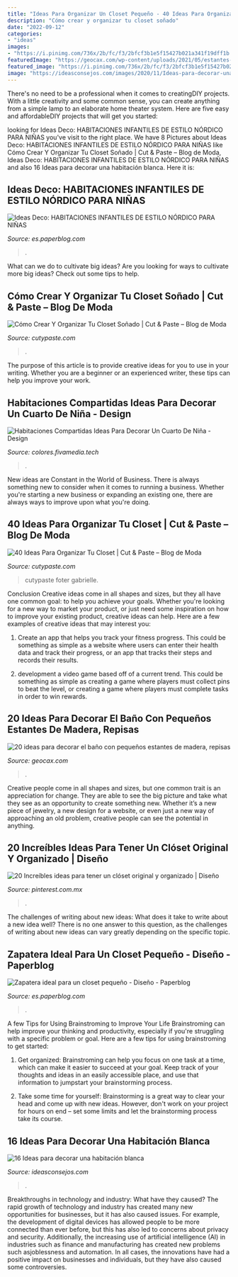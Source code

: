```yaml
---
title: "Ideas Para Organizar Un Closet Pequeño - 40 Ideas Para Organizar Tu Closet"
description: "Cómo crear y organizar tu closet soñado"
date: "2022-09-12"
categories:
- "ideas"
images:
- "https://i.pinimg.com/736x/2b/fc/f3/2bfcf3b1e5f15427b021a341f19dff1b.jpg"
featuredImage: "https://geocax.com/wp-content/uploads/2021/05/estantes-de-banos-2.jpg"
featured_image: "https://i.pinimg.com/736x/2b/fc/f3/2bfcf3b1e5f15427b021a341f19dff1b.jpg"
image: "https://ideasconsejos.com/images/2020/11/Ideas-para-decorar-una-habitación-blanca-10.jpg"
---
```



There's no need to be a professional when it comes to creatingDIY projects. With a little creativity and some common sense, you can create anything from a simple lamp to an elaborate home theater system. Here are five easy and affordableDIY projects that will get you started: 

	

		
looking for Ideas Deco: HABITACIONES INFANTILES DE ESTILO NÓRDICO PARA NIÑAS you've visit to the right place. We have 8 Pictures about Ideas Deco: HABITACIONES INFANTILES DE ESTILO NÓRDICO PARA NIÑAS like Cómo Crear Y Organizar Tu Closet Soñado | Cut &amp; Paste – Blog de Moda, Ideas Deco: HABITACIONES INFANTILES DE ESTILO NÓRDICO PARA NIÑAS and also 16 Ideas para decorar una habitación blanca. Here it is:
		
    
## Ideas Deco: HABITACIONES INFANTILES DE ESTILO NÓRDICO PARA NIÑAS

<img loading=lazy src="https://m1.paperblog.com/i/303/3033559/ideas-deco-habitaciones-infantiles-estilo-nor-L-MtGWYj.jpeg" onerror="this.onerror=null;this.src='https://tse1.mm.bing.net/th?id=OIP.pa3CZnlm0eedON_tJ4mibAHaHa&amp;pid=15.1';" alt="Ideas Deco: HABITACIONES INFANTILES DE ESTILO NÓRDICO PARA NIÑAS">

_Source: es.paperblog.com_

>. 

	

What can we do to cultivate big ideas?
Are you looking for ways to cultivate more big ideas? Check out some tips to help.

    
## Cómo Crear Y Organizar Tu Closet Soñado | Cut &amp; Paste – Blog De Moda

<img loading=lazy src="http://www.cutypaste.com/wp-content/uploads/2016/06/Erin-Spain-Closet.jpg" onerror="this.onerror=null;this.src='https://tse1.mm.bing.net/th?id=OIP.rgGjN88Wbhs11tj3uFHBDAHaLH&amp;pid=15.1';" alt="Cómo Crear Y Organizar Tu Closet Soñado | Cut &amp; Paste – Blog de Moda">

_Source: cutypaste.com_

>. 

	

The purpose of this article is to provide creative ideas for you to use in your writing. Whether you are a beginner or an experienced writer, these tips can help you improve your work.

    
## Habitaciones Compartidas Ideas Para Decorar Un Cuarto De Niña - Design

<img loading=lazy src="https://i.pinimg.com/originals/dd/19/e6/dd19e6963eae77fed8cbb78731c8da9a.jpg" onerror="this.onerror=null;this.src='https://tse1.mm.bing.net/th?id=OIP.xyX39_MXmWnpcaYDRzHImAHaNK&amp;pid=15.1';" alt="Habitaciones Compartidas Ideas Para Decorar Un Cuarto De Niña - Design">

_Source: colores.fivamedia.tech_

>. 

	

New ideas are Constant in the World of Business. There is always something new to consider when it comes to running a business. Whether you're starting a new business or expanding an existing one, there are always ways to improve upon what you're doing. 

    
## 40 Ideas Para Organizar Tu Closet | Cut &amp; Paste – Blog De Moda

<img loading=lazy src="https://www.cutypaste.com/wp-content/uploads/2015/09/x18945.jpg" onerror="this.onerror=null;this.src='https://tse1.mm.bing.net/th?id=OIP.3uPiwdi6NG2z30Icckxa2wHaLf&amp;pid=15.1';" alt="40 Ideas Para Organizar Tu Closet | Cut &amp; Paste – Blog de Moda">

_Source: cutypaste.com_

>cutypaste foter gabrielle. 

	

Conclusion
Creative ideas come in all shapes and sizes, but they all have one common goal: to help you achieve your goals. Whether you're looking for a new way to market your product, or just need some inspiration on how to improve your existing product, creative ideas can help. Here are a few examples of creative ideas that may interest you: 
1. Create an app that helps you track your fitness progress. This could be something as simple as a website where users can enter their health data and track their progress, or an app that tracks their steps and records their results.

2. development a video game based off of a current trend. This could be something as simple as creating a game where players must collect pins to beat the level, or creating a game where players must complete tasks in order to win rewards.


    
## 20 Ideas Para Decorar El Baño Con Pequeños Estantes De Madera, Repisas

<img loading=lazy src="https://geocax.com/wp-content/uploads/2021/05/estantes-de-banos-2.jpg" onerror="this.onerror=null;this.src='https://tse4.mm.bing.net/th?id=OIP.Jx7pmM4J8oVAE7fkm5STngHaKq&amp;pid=15.1';" alt="20 ideas para decorar el baño con pequeños estantes de madera, repisas">

_Source: geocax.com_

>. 

	

Creative people come in all shapes and sizes, but one common trait is an appreciation for change. They are able to see the big picture and take what they see as an opportunity to create something new. Whether it’s a new piece of jewelry, a new design for a website, or even just a new way of approaching an old problem, creative people can see the potential in anything.

    
## 20 Increíbles Ideas Para Tener Un Clóset Original Y Organizado | Diseño

<img loading=lazy src="https://i.pinimg.com/736x/2b/fc/f3/2bfcf3b1e5f15427b021a341f19dff1b.jpg" onerror="this.onerror=null;this.src='https://tse4.mm.bing.net/th?id=OIP.0cGrjm_AdC1ZvQGVF5lfxgHaHN&amp;pid=15.1';" alt="20 Increíbles ideas para tener un clóset original y organizado | Diseño">

_Source: pinterest.com.mx_

>. 

	

The challenges of writing about new ideas: What does it take to write about a new idea well?
There is no one answer to this question, as the challenges of writing about new ideas can vary greatly depending on the specific topic.

    
## Zapatera Ideal Para Un Closet Pequeño - Diseño - Paperblog

<img loading=lazy src="http://m1.paperblog.com/i/272/2726907/zapatera-ideal-un-closet-pequeno-diseno-L-X4nedV.jpeg" onerror="this.onerror=null;this.src='https://tse3.mm.bing.net/th?id=OIP.QANbJ3XSPY82INL-80dd4gAAAA&amp;pid=15.1';" alt="Zapatera ideal para un closet pequeño - Diseño - Paperblog">

_Source: es.paperblog.com_

>. 

	

A few Tips for Using Brainstroming to Improve Your Life
Brainstroming can help improve your thinking and productivity, especially if you're struggling with a specific problem or goal. Here are a few tips for using brainstroming to get started: 
1. Get organized: Brainstroming can help you focus on one task at a time, which can make it easier to succeed at your goal. Keep track of your thoughts and ideas in an easily accessible place, and use that information to jumpstart your brainstorming process. 

2. Take some time for yourself: Brainstorming is a great way to clear your head and come up with new ideas. However, don't work on your project for hours on end – set some limits and let the brainstorming process take its course. 


    
## 16 Ideas Para Decorar Una Habitación Blanca

<img loading=lazy src="https://ideasconsejos.com/images/2020/11/Ideas-para-decorar-una-habitación-blanca-10.jpg" onerror="this.onerror=null;this.src='https://tse3.mm.bing.net/th?id=OIP.P66no9yQcgPBIsl6l5JAKwHaHa&amp;pid=15.1';" alt="16 Ideas para decorar una habitación blanca">

_Source: ideasconsejos.com_

>. 

	

Breakthroughs in technology and industry: What have they caused?
The rapid growth of technology and industry has created many new opportunities for businesses, but it has also caused issues. For example, the development of digital devices has allowed people to be more connected than ever before, but this has also led to concerns about privacy and security. Additionally, the increasing use of artificial intelligence (AI) in industries such as finance and manufacturing has created new problems such asjoblessness and automation. In all cases, the innovations have had a positive impact on businesses and individuals, but they have also caused some controversies.

